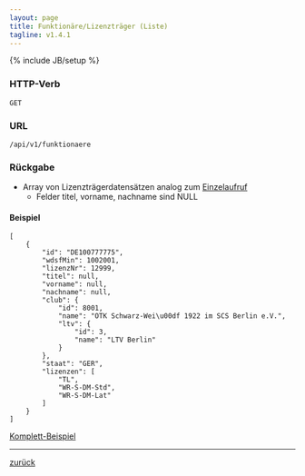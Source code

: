 ```yaml
---
layout: page
title: Funktionäre/Lizenzträger (Liste)
tagline: v1.4.1
---
```

{% include JB/setup %}

### HTTP-Verb ###
	GET

### URL ###
	/api/v1/funktionaere 

### Rückgabe ###

* Array von Lizenzträgerdatensätzen analog zum [Einzelaufruf](funktionaer_einzelaufruf.html)
  * Felder titel, vorname, nachname sind NULL

#### Beispiel ####

<pre class="line-numbers"><code class="language-javascript">[
    {
        "id": "DE100777775",
        "wdsfMin": 1002001,
        "lizenzNr": 12999,
        "titel": null,
        "vorname": null,
        "nachname": null,
        "club": {
            "id": 8001,
            "name": "OTK Schwarz-Wei\u00df 1922 im SCS Berlin e.V.",
            "ltv": {
                "id": 3,
                "name": "LTV Berlin"
            }
        },
        "staat": "GER",
        "lizenzen": [
            "TL",
            "WR-S-DM-Std",
            "WR-S-DM-Lat"
        ]
    }
]</code></pre>

[Komplett-Beispiel](../../examples/funktionaere.json)

* * *

[zurück](javascript:history.go(-1))